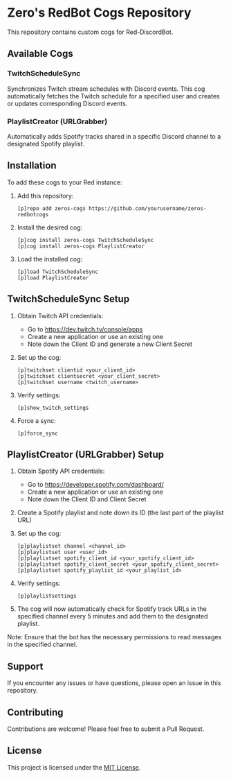 # Zero's RedBot Cogs Repository

This repository contains custom cogs for Red-DiscordBot.

## Available Cogs

### TwitchScheduleSync

Synchronizes Twitch stream schedules with Discord events. This cog automatically fetches the Twitch schedule for a specified user and creates or updates corresponding Discord events.

### PlaylistCreator (URLGrabber)

Automatically adds Spotify tracks shared in a specific Discord channel to a designated Spotify playlist.

## Installation

To add these cogs to your Red instance:

1. Add this repository:
   ```
   [p]repo add zeros-cogs https://github.com/yourusername/zeros-redbotcogs
   ```

2. Install the desired cog:
   ```
   [p]cog install zeros-cogs TwitchScheduleSync
   [p]cog install zeros-cogs PlaylistCreator
   ```

3. Load the installed cog:
   ```
   [p]load TwitchScheduleSync
   [p]load PlaylistCreator
   ```

## TwitchScheduleSync Setup

1. Obtain Twitch API credentials:
   - Go to https://dev.twitch.tv/console/apps
   - Create a new application or use an existing one
   - Note down the Client ID and generate a new Client Secret

2. Set up the cog:
   ```
   [p]twitchset clientid <your_client_id>
   [p]twitchset clientsecret <your_client_secret>
   [p]twitchset username <twitch_username>
   ```

3. Verify settings:
   ```
   [p]show_twitch_settings
   ```

4. Force a sync:
   ```
   [p]force_sync
   ```

## PlaylistCreator (URLGrabber) Setup

1. Obtain Spotify API credentials:
   - Go to https://developer.spotify.com/dashboard/
   - Create a new application or use an existing one
   - Note down the Client ID and Client Secret

2. Create a Spotify playlist and note down its ID (the last part of the playlist URL)

3. Set up the cog:
   ```
   [p]playlistset channel <channel_id>
   [p]playlistset user <user_id>
   [p]playlistset spotify_client_id <your_spotify_client_id>
   [p]playlistset spotify_client_secret <your_spotify_client_secret>
   [p]playlistset spotify_playlist_id <your_playlist_id>
   ```

4. Verify settings:
   ```
   [p]playlistsettings
   ```

5. The cog will now automatically check for Spotify track URLs in the specified channel every 5 minutes and add them to the designated playlist.

Note: Ensure that the bot has the necessary permissions to read messages in the specified channel.

## Support

If you encounter any issues or have questions, please open an issue in this repository.

## Contributing

Contributions are welcome! Please feel free to submit a Pull Request.

## License

This project is licensed under the [MIT License](LICENSE).